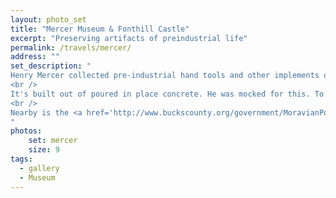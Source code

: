 ```yaml
---
layout: photo_set
title: "Mercer Museum & Fonthill Castle"
excerpt: "Preserving artifacts of preindustrial life"
permalink: /travels/mercer/
address: ""
set_description: "
Henry Mercer collected pre-industrial hand tools and other implements of the past. He believed that the story of human progress and accomplishments was told by the tools and objects that people used and saw these time-honored crafts slowly disappearing from memory. Basically an old tool otaku. It's very cluttered, but pretty well organized. It's very different than any other museum I've seen.<br />
<br />
It's built out of poured in place concrete. He was mocked for this. To spite them, he built a bonfire on the roof to show it was fireproof. Interesting guy.<br />
<br />
Nearby is the <a href='http://www.buckscounty.org/government/MoravianPotteryTileworks/MoravianPotteryandTileWorks'>Moravian Pottery and Tile Works</a>, also built by Mercer. They still make and sell really nice tiles.
"
photos:
    set: mercer
    size: 9
tags:
  - gallery
  - Museum
---
```

